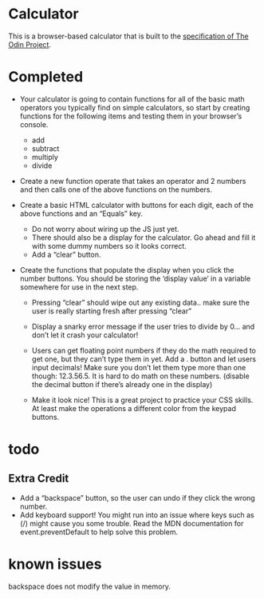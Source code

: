 # Calculator

This is a browser-based calculator that is built to the [specification of The
Odin Project](https://www.theodinproject.com/lessons/foundations-calculator).

# Completed

- Your calculator is going to contain functions for all of the basic math operators you typically find on simple calculators, so start by creating functions for the following items and testing them in your browser’s console.
  - add
  - subtract
  - multiply
  - divide

- Create a new function operate that takes an operator and 2 numbers and then
  calls one of the above functions on the numbers.

- Create a basic HTML calculator with buttons for each digit, each of the above functions and an “Equals” key.
  - Do not worry about wiring up the JS just yet.
  - There should also be a display for the calculator. Go ahead and fill it with some dummy numbers so it looks correct.
  - Add a “clear” button.

- Create the functions that populate the display when you click the number
  buttons. You should be storing the ‘display value’ in a variable somewhere for
  use in the next step.

  - Pressing “clear” should wipe out any existing data.. make sure the user is
    really starting fresh after pressing “clear”
  
  - Display a snarky error message if the user tries to divide by 0… and don’t let
    it crash your calculator!
  - Users can get floating point numbers if they do the math required to get
    one, but they can’t type them in yet. Add a . button and let users input
    decimals! Make sure you don’t let them type more than one though: 12.3.56.5.
    It is hard to do math on these numbers. (disable the decimal button if
    there’s already one in the display)
  - Make it look nice! This is a great project to practice your CSS skills. At least make the operations a different color from the keypad buttons.
  
# todo

## Extra Credit

- Add a “backspace” button, so the user can undo if they click the wrong number.
- Add keyboard support! You might run into an issue where keys such as (/) might
  cause you some trouble. Read the MDN documentation for event.preventDefault to
  help solve this problem.

# known issues

backspace does not modify the value in memory.
